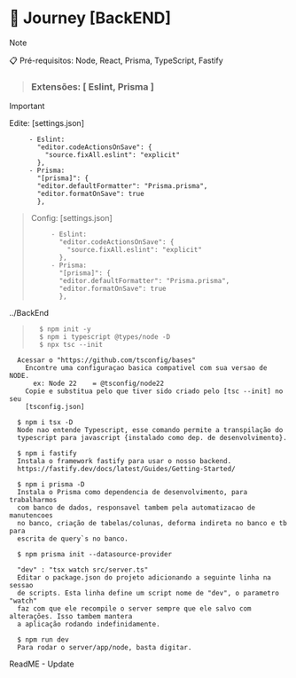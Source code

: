 # 🚀 Journey [BackEND]

> [!NOTE]
> 📋 Pré-requisitos: Node, React, Prisma, TypeScript, Fastify


> ### Extensões: [ Eslint, Prisma ]

> [!IMPORTANT] 
> Edite:   [settings.json]
> 
>          - Eslint:
>            "editor.codeActionsOnSave": {
>              "source.fixAll.eslint": "explicit"
>            },
>          - Prisma:
>            "[prisma]": {
>            "editor.defaultFormatter": "Prisma.prisma",
>            "editor.formatOnSave": true
>            },
>            

>Config:   [settings.json]
>
>          - Eslint:
>            "editor.codeActionsOnSave": {
>              "source.fixAll.eslint": "explicit"
>            },
>          - Prisma:
>            "[prisma]": {
>            "editor.defaultFormatter": "Prisma.prisma",
>            "editor.formatOnSave": true
>            },
>

../BackEnd
>
>       $ npm init -y
>       $ npm i typescript @types/node -D
>       $ npx tsc --init

      Acessar o "https://github.com/tsconfig/bases"
        Encontre uma configuraçao basica compativel com sua versao de NODE.
          ex: Node 22	 = @tsconfig/node22
        Copie e substitua pelo que tiver sido criado pelo [tsc --init] no seu 
        [tsconfig.json]

      $ npm i tsx -D
      Node nao entende Typescript, esse comando permite a transpilação do 
      typescript para javascript {instalado como dep. de desenvolvimento}.
      
      $ npm i fastify
      Instala o framework fastify para usar o nosso backend.
      https://fastify.dev/docs/latest/Guides/Getting-Started/

      $ npm i prisma -D
      Instala o Prisma como dependencia de desenvolvimento, para trabalharmos 
      com banco de dados, responsavel tambem pela automatizacao de manutencoes 
      no banco, criação de tabelas/colunas, deforma indireta no banco e tb para 
      escrita de query`s no banco.
      
      $ npm prisma init --datasource-provider 
      
      "dev" : "tsx watch src/server.ts"
      Editar o package.json do projeto adicionando a seguinte linha na sessao 
      de scripts. Esta linha define um script nome de "dev", o parametro "watch" 
      faz com que ele recompile o server sempre que ele salvo com alterações. Isso tambem mantera 
      a aplicação rodando indefinidamente.

      $ npm run dev
      Para rodar o server/app/node, basta digitar.

ReadME - Update